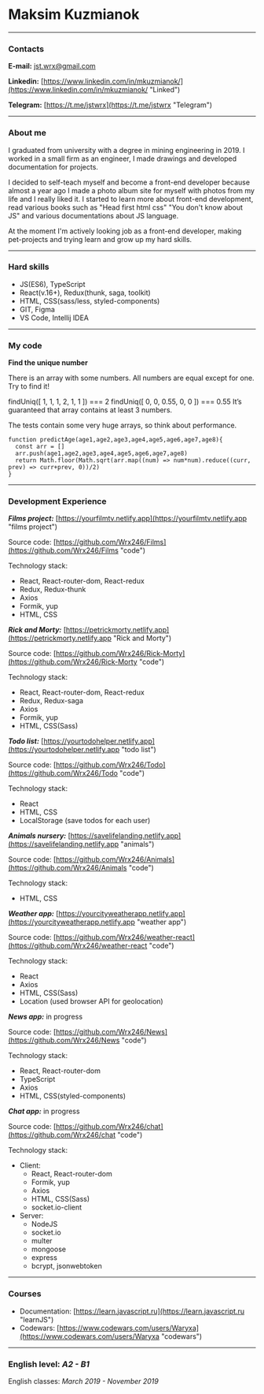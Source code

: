 # Maksim Kuzmianok


***


### Contacts
**E-mail:** [jst.wrx@gmail.com](jst.wrx@gmail.com "E-mail")


**Linkedin:** [https://www.linkedin.com/in/mkuzmianok/](https://www.linkedin.com/in/mkuzmianok/ "Linked")


**Telegram:** [https://t.me/jstwrx](https://t.me/jstwrx "Telegram")


***


### About me
I graduated from university with a degree in mining engineering in 2019. I worked in a small firm as an engineer, I made drawings and developed documentation for projects.

I decided to self-teach myself and become a front-end developer because almost a year ago I made a photo album site for myself with photos from my life and I really liked it. I started to learn more about front-end development, read various books such as "Head first html css" "You don't know about JS" and various documentations about JS language.

At the moment I'm actively looking job as a front-end developer, making pet-projects and trying learn and grow up my hard skills.


***


### Hard skills
- JS(ES6), TypeScript
- React(v.16+), Redux(thunk, saga, toolkit)
- HTML, CSS(sass/less, styled-components)
- GIT, Figma
- VS Code, Intellij IDEA


***


### My code
**Find the unique number**


There is an array with some numbers. All numbers are equal except for one. Try to find it!

findUniq([ 1, 1, 1, 2, 1, 1 ]) === 2
findUniq([ 0, 0, 0.55, 0, 0 ]) === 0.55
It’s guaranteed that array contains at least 3 numbers.

The tests contain some very huge arrays, so think about performance.
```
function predictAge(age1,age2,age3,age4,age5,age6,age7,age8){
  const arr = []
  arr.push(age1,age2,age3,age4,age5,age6,age7,age8)
  return Math.floor(Math.sqrt(arr.map((num) => num*num).reduce((curr, prev) => curr+prev, 0))/2)
}
```


***


### Development Experience

___Films project:___ [https://yourfilmtv.netlify.app](https://yourfilmtv.netlify.app "films project")


Source code: [https://github.com/Wrx246/Films](https://github.com/Wrx246/Films "code")


Technology stack: 
- React, React-router-dom, React-redux
- Redux, Redux-thunk
- Axios
- Formik, yup 
- HTML, CSS

___Rick and Morty:___ [https://petrickmorty.netlify.app](https://petrickmorty.netlify.app "Rick and Morty")


Source code: [https://github.com/Wrx246/Rick-Morty](https://github.com/Wrx246/Rick-Morty "code")


Technology stack: 
- React, React-router-dom, React-redux
- Redux, Redux-saga
- Axios
- Formik, yup 
- HTML, CSS(Sass)

___Todo list:___ [https://yourtodohelper.netlify.app](https://yourtodohelper.netlify.app "todo list")


Source code: [https://github.com/Wrx246/Todo](https://github.com/Wrx246/Todo "code")


Technology stack: 
- React
- HTML, CSS
- LocalStorage (save todos for each user)

___Animals nursery:___ [https://savelifelanding.netlify.app](https://savelifelanding.netlify.app "animals")


Source code: [https://github.com/Wrx246/Animals](https://github.com/Wrx246/Animals "code")


Technology stack: 
- HTML, CSS

___Weather app:___ [https://yourcityweatherapp.netlify.app](https://yourcityweatherapp.netlify.app "weather app")


Source code: [https://github.com/Wrx246/weather-react](https://github.com/Wrx246/weather-react "code")


Technology stack: 
- React
- Axios
- HTML, CSS(Sass)
- Location (used browser API for geolocation)

___News app:___ in progress


Source code: [https://github.com/Wrx246/News](https://github.com/Wrx246/News "code")


Technology stack: 
- React, React-router-dom
- TypeScript
- Axios
- HTML, CSS(styled-components)

___Chat app:___ in progress


Source code: [https://github.com/Wrx246/chat](https://github.com/Wrx246/chat "code")


Technology stack: 
- Client:
    - React, React-router-dom
    - Formik, yup
    - Axios
    - HTML, CSS(Sass)
    - socket.io-client
- Server: 
    - NodeJS
    - socket.io
    - multer
    - mongoose
    - express
    - bcrypt, jsonwebtoken


***


### Courses
- Documentation: [https://learn.javascript.ru](https://learn.javascript.ru "learnJS") 
- Codewars: [https://www.codewars.com/users/Waryxa](https://www.codewars.com/users/Waryxa "codewars")


***


### English level: ___A2 - B1___
English classes: _March 2019 - November 2019_